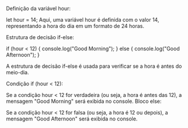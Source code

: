 Definição da variável hour:

let hour = 14;
Aqui, uma variável hour é definida com o valor 14, representando a hora do dia em um formato de 24 horas.

Estrutura de decisão if-else:

if (hour < 12) {
console.log("Good Morning");
} else {
console.log("Good Afternoon");
}

A estrutura de decisão if-else é usada para verificar se a hora é antes do meio-dia.

Condição if (hour < 12):

Se a condição hour < 12 for verdadeira (ou seja, a hora é antes das 12), a mensagem "Good Morning" será exibida no console.
Bloco else:

Se a condição hour < 12 for falsa (ou seja, a hora é 12 ou depois), a mensagem "Good Afternoon" será exibida no console.
